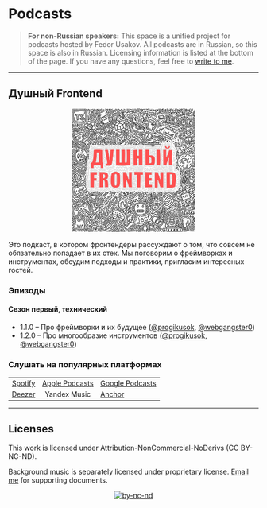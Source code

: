 # Podcasts

> **For non-Russian speakers:**
> This space is a unified project for podcasts hosted by Fedor Usakov. All podcasts are in Russian, so this space is also in Russian.
> Licensing information is listed at the bottom of the page.
> If you have any questions, feel free to [write to me](mailto:podcast@usakov.dev).

---

## Душный Frontend

<div align="center">

<img src="./assets/Душный_Frontend.png" style="height: 248px; width:248px;"/>

</div>

Это подкаст, в котором фронтендеры рассуждают о том, что совсем не обязательно попадает в их стек. Мы поговорим о фреймворках и инструментах, обсудим подходы и практики, пригласим интересных гостей.

### Эпизоды

#### Сезон первый, технический

- 1.1.0 – Про фреймворки и их будущее ([@progikusok](https://github.com/progikusok), [@webgangster0](https://github.com/webgangster0))
- 1.2.0 – Про многообразие инструментов ([@progikusok](https://github.com/progikusok), [@webgangster0](https://github.com/webgangster0))

### Слушать на популярных платформах

<div align="center">

|                                                                 |                                                                                   |                                                                                                            |
| --------------------------------------------------------------: | :-------------------------------------------------------------------------------: | :--------------------------------------------------------------------------------------------------------- |
| [Spotify](https://open.spotify.com/show/3nrhcBHhX1QGcjFFdxkyHs) | [Apple Podcasts](https://podcasts.apple.com/podcast/душный-frontend/id1672181806) | [Google Podcasts](https://podcasts.google.com/feed/aHR0cHM6Ly9hbmNob3IuZm0vcy9kOTU4ZGRiOC9wb2RjYXN0L3Jzcw) |
|                       [Deezer](https://deezer.com/show/5743467) |                                   Yandex Music                                    | [Anchor](https://anchor.fm/frontend)                                                                       |

</div>

---

## Licenses

This work is licensed under Attribution-NonCommercial-NoDerivs (CC BY-NC-ND).

Background music is separately licensed under proprietary license. [Email me](mailto:podcast@usakov.dev?subject=Licensing%20documents) for supporting documents.

<div align="center">

<a href="http://creativecommons.org/licenses/by-nc-nd/4.0/">![by-nc-nd](https://mirrors.creativecommons.org/presskit/buttons/88x31/svg/by-nc-nd.svg)</a>

</div>
